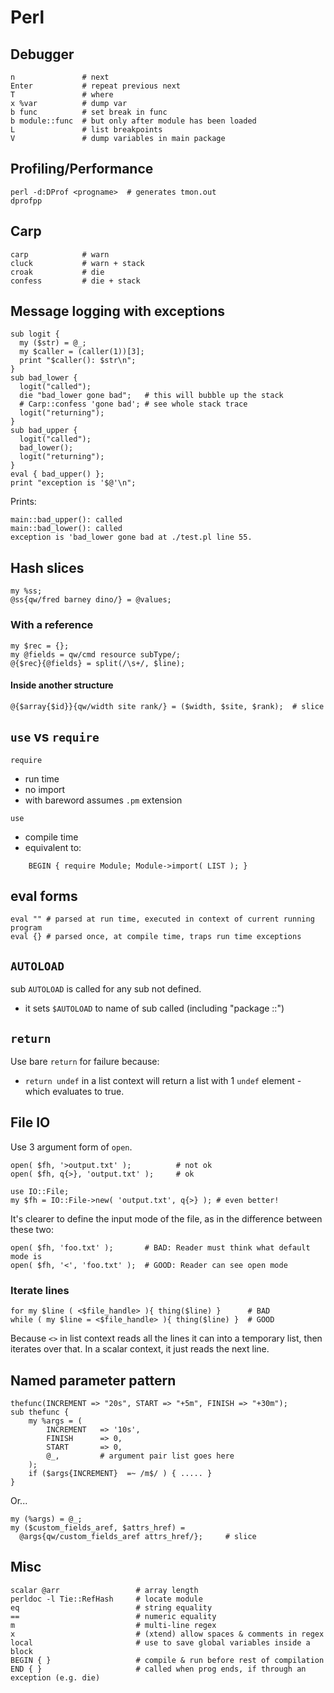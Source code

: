 # Perl

## Debugger
```
n               # next
Enter           # repeat previous next
T               # where
x %var          # dump var
b func          # set break in func
b module::func  # but only after module has been loaded
L               # list breakpoints
V               # dump variables in main package
```

## Profiling/Performance
```
perl -d:DProf <progname>  # generates tmon.out
dprofpp
```

## Carp

    carp            # warn
    cluck           # warn + stack
    croak           # die
    confess         # die + stack

## Message logging with exceptions
```
sub logit {
  my ($str) = @_;
  my $caller = (caller(1))[3];
  print "$caller(): $str\n";
}
sub bad_lower {
  logit("called");
  die "bad_lower gone bad";   # this will bubble up the stack
  # Carp::confess 'gone bad'; # see whole stack trace
  logit("returning");
}
sub bad_upper {
  logit("called");
  bad_lower();
  logit("returning");
}
eval { bad_upper() };
print "exception is '$@'\n";
```
Prints:
```
main::bad_upper(): called
main::bad_lower(): called
exception is 'bad_lower gone bad at ./test.pl line 55.
```

## Hash slices

    my %ss;
    @ss{qw/fred barney dino/} = @values;

### With a reference

    my $rec = {};
    my @fields = qw/cmd resource subType/;
    @{$rec}{@fields} = split(/\s+/, $line);

#### Inside another structure

    @{$array{$id}}{qw/width site rank/} = ($width, $site, $rank);  # slice

## `use` vs `require`

`require`
- run time
- no import
- with bareword assumes `.pm` extension

`use`
- compile time
- equivalent to:
```
    BEGIN { require Module; Module->import( LIST ); }
```
## eval forms

    eval "" # parsed at run time, executed in context of current running program
    eval {} # parsed once, at compile time, traps run time exceptions

## `AUTOLOAD`
sub `AUTOLOAD` is called for any sub not defined.
- it sets `$AUTOLOAD` to name of sub called (including "package ::")

## `return`
Use bare `return` for failure because:
- `return undef` in a list context will return a list with 1 `undef` element - which evaluates to true.

## File IO

Use 3 argument form of `open`.

    open( $fh, '>output.txt' );          # not ok
    open( $fh, q{>}, 'output.txt' );     # ok

    use IO::File;
    my $fh = IO::File->new( 'output.txt', q{>} ); # even better!

It's clearer to define the input mode of the file, as in the difference between these two:

    open( $fh, 'foo.txt' );       # BAD: Reader must think what default mode is
    open( $fh, '<', 'foo.txt' );  # GOOD: Reader can see open mode


### Iterate lines

    for my $line ( <$file_handle> ){ thing($line) }      # BAD
    while ( my $line = <$file_handle> ){ thing($line) }  # GOOD

Because `<>` in list context reads all the lines it can
into a temporary list, then iterates over that.
In a scalar context, it just reads the next line.

## Named parameter pattern

    thefunc(INCREMENT => "20s", START => "+5m", FINISH => "+30m");
    sub thefunc {
        my %args = ( 
            INCREMENT   => '10s', 
            FINISH      => 0, 
            START       => 0, 
            @_,         # argument pair list goes here
        );
        if ($args{INCREMENT}  =~ /m$/ ) { ..... }
    }

Or...


    my (%args) = @_;
    my ($custom_fields_aref, $attrs_href) =
      @args{qw/custom_fields_aref attrs_href/};     # slice


## Misc

    scalar @arr                 # array length
    perldoc -l Tie::RefHash     # locate module
    eq                          # string equality
    ==                          # numeric equality
    m                           # multi-line regex
    x                           # (xtend) allow spaces & comments in regex
    local                       # use to save global variables inside a block
    BEGIN { }                   # compile & run before rest of compilation
    END { }                     # called when prog ends, if through an exception (e.g. die)

